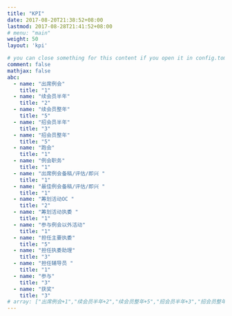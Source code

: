 ```yaml
---
title: "KPI"
date: 2017-08-20T21:38:52+08:00
lastmod: 2017-08-28T21:41:52+08:00
# menu: "main"
weight: 50
layout: 'kpi'

# you can close something for this content if you open it in config.toml.
comment: false
mathjax: false
abc:
  - name: "出席例会"
    title: "1"
  - name: "续会员半年"
    title: "2"
  - name: "续会员整年"
    title: "5"
  - name: "招会员半年"
    title: "3"
  - name: "招会员整年"
    title: "5"
  - name: "跑会"
    title: "1"
  - name: "例会职务"
    title: "1"
  - name: "出席例会备稿/评估/即兴 "
    title: "1"
  - name: "最佳例会备稿/评估/即兴 "
    title: "1"
  - name: "筹划活动OC "
    title: "2"
  - name: "筹划活动执委 "
    title: "1"
  - name: "参与例会以外活动"
    title: "1"
  - name: "担任主要执委"
    title: "5"
  - name: "担任执委助理"
    title: "3"
  - name: "担任辅导员 "
    title: "1"
  - name: "参与"
    title: "3"
  - name: "获奖"
    title: "3"
# array: ["出席例会+1","续会员半年+2","续会员整年+5","招会员半年+3","招会员整年+5","跑会+1","例会职务+1","出席例会备稿/评估/即兴 +1","筹划活动OC +2","筹划活动执委 +1","参与例会以外活动+1","担任主要执委+5","担任执委助理+3","担任辅导员 +1","参与+3","获奖+3"]
---
```




